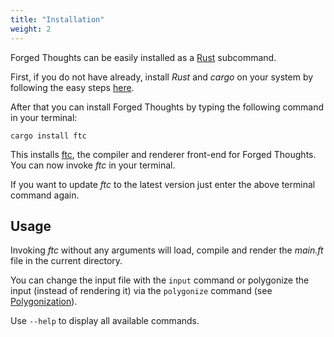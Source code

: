 ```yaml
---
title: "Installation"
weight: 2
---
```


Forged Thoughts can be easily installed as a [Rust](https://www.rust-lang.org) subcommand.

First, if you do not have already, install *Rust* and *cargo* on your system by following the easy steps [here](https://www.rust-lang.org/tools/install).

After that you can install Forged Thoughts by typing the following command in your terminal:

```shell
cargo install ftc
```

This installs [ftc](https://crates.io/crates/ftc), the compiler and renderer front-end for Forged Thoughts. You can now invoke *ftc* in your terminal.

If you want to update *ftc* to the latest version just enter the above terminal command again.

## Usage

Invoking *ftc* without any arguments will load, compile and render the *main.ft* file in the current directory.

You can change the input file with the ```input``` command or polygonize the input (instead of rendering it) via the ```polygonize``` command (see [Polygonization](../../rendering/polygonization/)).

Use ```--help``` to display all available commands.
